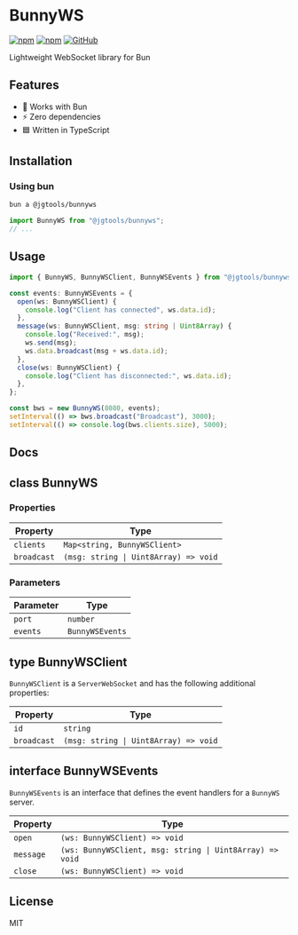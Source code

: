 # BunnyWS

[![npm](https://img.shields.io/npm/v/@jgtools/bunnyws)](https://www.npmjs.com/package/@jgtools/bunnyws)
[![npm](https://img.shields.io/npm/dm/@jgtools/bunnyws)](https://www.npmjs.com/package/@jgtools/bunnyws)
[![GitHub](https://img.shields.io/github/license/jgtools/bunnyws)](https://github.com/git/git-scm.com/blob/main/MIT-LICENSE.txt)

Lightweight WebSocket library for Bun

## Features
- :rabbit: Works with Bun
- :zap: Zero dependencies
- :blue_square: Written in TypeScript

## Installation

### Using bun

```bash
bun a @jgtools/bunnyws
```

```javascript
import BunnyWS from "@jgtools/bunnyws";
// ...
```

## Usage

```typescript
import { BunnyWS, BunnyWSClient, BunnyWSEvents } from "@jgtools/bunnyws";

const events: BunnyWSEvents = {
  open(ws: BunnyWSClient) {
    console.log("Client has connected", ws.data.id);
  },
  message(ws: BunnyWSClient, msg: string | Uint8Array) {
    console.log("Received:", msg);
    ws.send(msg);
    ws.data.broadcast(msg + ws.data.id);
  },
  close(ws: BunnyWSClient) {
    console.log("Client has disconnected:", ws.data.id);
  },
};

const bws = new BunnyWS(8080, events);
setInterval(() => bws.broadcast("Broadcast"), 3000);
setInterval(() => console.log(bws.clients.size), 5000);
```
## Docs

## class BunnyWS

### Properties

| Property | Type |
|----------|------|
| `clients` | `Map<string, BunnyWSClient>` |
| `broadcast` | `(msg: string \| Uint8Array) => void` |

### Parameters

| Parameter | Type |
|-----------|------|
| `port` | `number` |
| `events` | `BunnyWSEvents` |


## type BunnyWSClient

`BunnyWSClient` is a `ServerWebSocket` and has the following additional properties:

| Property | Type |
|----------|------|
| `id`     | `string` |
| `broadcast` | `(msg: string \| Uint8Array) => void` |

## interface  BunnyWSEvents

`BunnyWSEvents` is an interface that defines the event handlers for a `BunnyWS` server.

| Property | Type |
|----------|------|
| `open` | `(ws: BunnyWSClient) => void` |
| `message` | `(ws: BunnyWSClient, msg: string \| Uint8Array) => void` |
| `close` | `(ws: BunnyWSClient) => void` |

## License

MIT
